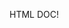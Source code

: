 HTML DOC!
<title> Joshs 1st project </title>
<header>
</header>
<head>
<Style>
background: blue;
text-color: white
text-align: center;
</head>
<body>
<div>
<h1># Hello-World<h1>
<small>1st project</small>

<P> I've had taco's on the moon and i loved it. 
    River wide Aligater side up. We drove throught the hillside just to get a glimpse of life.
</p>

</div>
</body>
</style>
